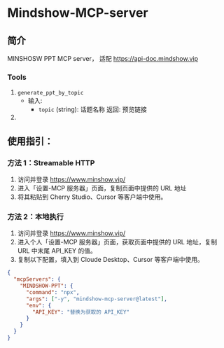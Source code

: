 # Mindshow-MCP-server

## 简介
MINSHOSW PPT MCP server， 适配 https://api-doc.mindshow.vip

### Tools
1. `generate_ppt_by_topic`
   - 输入:
     - `topic` (string): 话题名称
    返回: 预览链接
2.

## 使用指引：

### 方法 1：Streamable HTTP
1. 访问并登录 https://www.minshow.vip/
2. 进入「设置-MCP 服务器」页面，复制页面中提供的 URL 地址
3. 将其粘贴到 Cherry Studio、Cursor 等客户端中使用。

### 方法 2：本地执行

1. 访问并登录 https://www.minshow.vip/
2. 进入个人「设置-MCP 服务器」页面，获取页面中提供的 URL 地址，复制 URL 中末尾 API_KEY 的值。
3. 复制以下配置，填入到 Cloude Desktop、Cursor 等客户端中使用。
```json
{
  "mcpServers": {
    "MINDSHOW-PPT": {
      "command": "npx",
      "args": ["-y", "mindshow-mcp-server@latest"],
      "env": {
        "API_KEY": "替换为获取的 API_KEY"
      }
    }
  }
}
```
